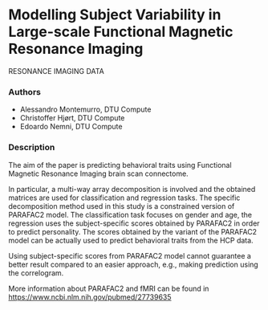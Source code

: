 # Modelling Subject Variability in Large-scale Functional Magnetic Resonance Imaging
RESONANCE IMAGING DATA

### Authors
- Alessandro Montemurro, DTU Compute
- Christoffer Hjørt, DTU Compute
- Edoardo Nemni, DTU Compute



### Description
The aim of the paper is predicting behavioral traits using Functional Magnetic Resonance Imaging brain scan connectome.

In particular, a multi-way array decomposition is
involved and the obtained matrices are used for classification
and regression tasks. The specific decomposition method
used in this study is a constrained version of PARAFAC2
model. The classification task focuses on gender and age,
the regression uses the subject-specific scores obtained by
PARAFAC2 in order to predict personality. The scores obtained
by the variant of the PARAFAC2 model can be actually
used to predict behavioral traits from the HCP data. 

Using
subject-specific scores from PARAFAC2 model cannot guarantee
a better result compared to an easier approach, e.g.,
making prediction using the correlogram.

More information about PARAFAC2 and fMRI can be found in https://www.ncbi.nlm.nih.gov/pubmed/27739635
